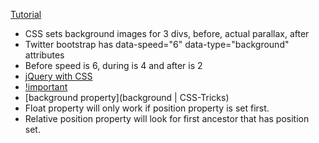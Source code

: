 [Tutorial](http://untame.net/2013/04/how-to-integrate-simple-parallax-with-twitter-bootstrap/)

* CSS sets background images for 3 divs, before, actual parallax, after
* Twitter bootstrap has data-speed="6" data-type="background" attributes 
* Before speed is 6, during is 4 and after is 2
* [jQuery with CSS](https://css-tricks.com/perfect-full-page-background-image/)
* [!important](https://css-tricks.com/when-using-important-is-the-right-choice/)
* [background property](background | CSS-Tricks)
* Float property will only work if position property is set first.
* Relative position property will look for first ancestor that has position set. 